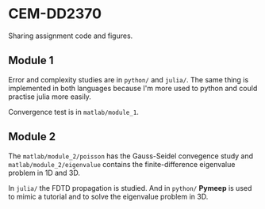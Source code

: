 # CEM-DD2370
Sharing assignment code and figures.

## Module 1
Error and complexity studies are in `python/` and `julia/`. The same thing is implemented in both languages because I'm more used to python and could practise julia more easily.

Convergence test is in `matlab/module_1`.

## Module 2
The `matlab/module_2/poisson` has the Gauss-Seidel
convegence study
and `matlab/module_2/eigenvalue`
contains the finite-difference
eigenvalue problem in 1D and 3D.

In `julia/` the FDTD propagation
is studied. And in `python/`
 **Pymeep** is used to mimic a
 tutorial and to solve the
 eigenvalue problem in 3D.